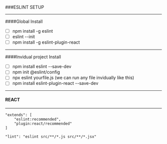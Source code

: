 ###ESLINT SETUP
*******
####Global Install
- [ ] npm install -g eslint 
- [ ] eslint --init
- [ ] npm install -g eslint-plugin-react
---
####Invidual project Install
- [ ] npm install eslint --save-dev
- [ ] npm init @eslint/config
- [ ] npx eslint yourfile.js (we can run any file invidually like this)
- [ ] npm install eslint-plugin-react --save-dev
---
#### REACT
---
```
"extends": [
    "eslint:recommended",
    "plugin:react/recommended"
]
```

```
"lint": "eslint src/**/*.js src/**/*.jsx"
```
